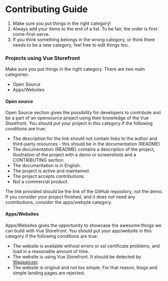 # Contributing Guide

1. Make sure you put things in the right category!
2. Always add your items to the end of a list. To be fair, the order is first-come-first-serve.
3. If you think something belongs in the wrong category, or think there needs to be a new category, feel free to edit things too.

### Projects using Vue Storefront

Make sure you put things in the right category. There are two main categories:
- Open Source
- Apps/Websites

#### Open source

Open Source section gives the possibility for developers to contribute and be a part of an opensource project using their knowledge of the Vue Storefront.
You should put your project in this category if the following conditions are true:
- The description for the link should not contain links to the author and third-party resources - this should be in the documentation (README)
- The documentation (README) contains a description of the project, illustration of the project with a demo or screenshots and a CONTRIBUTING section.
- The documentation is in English.
- The project is active and maintained.
- The project accepts contributions.
- Not a commercial product.

The link provided should be the link of the GitHub repository, not the demo.
If you consider your project finished, and it does not need any contributions, consider the apps/website category.

#### Apps/Websites

Apps/Websites gives the opportunity to showcase the awesome things we can build with Vue Storefront.
You should put your app/website in this category if the following conditions are true:
- The website is available without errors or ssl certificate problems, and load in a reasonable amount of time.
- The website is using Vue Storefront. It should be detected by [Wappalyzer](https://www.wappalyzer.com/).
- The website is original and not too simple. For that reason, blogs and simple landing pages are rejected.
